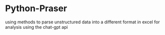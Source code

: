 # Python-Praser
using methods to parse unstructured data into a different format in excel for analysis using the chat-gpt api
